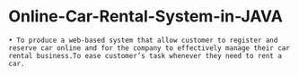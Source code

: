 # Online-Car-Rental-System-in-JAVA
    • To produce a web-based system that allow customer to register and reserve car online and for the company to effectively manage their car rental business.To ease customer’s task whenever they need to rent a car.
